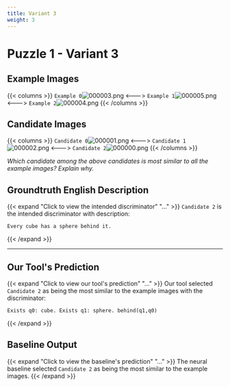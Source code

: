 ```yaml
---
title: Variant 3
weight: 3
---
```


# Puzzle 1 - Variant 3

## Example Images
{{< columns >}}
`Example 0`![000003.png](/clevr-variants/spy/fovariant-3/render/images/CLEVR_val_000003.png)
<--->
`Example 1`![000005.png](/clevr-variants/spy/fovariant-3/render/images/CLEVR_val_000005.png)
<--->
`Example 2`![000004.png](/clevr-variants/spy/fovariant-3/render/images/CLEVR_val_000004.png)
{{< /columns >}}

## Candidate Images
{{< columns >}}
`Candidate 0`![000001.png](/clevr-variants/spy/fovariant-3/render/images/CLEVR_val_000001.png)
<--->
`Candidate 1`![000002.png](/clevr-variants/spy/fovariant-3/render/images/CLEVR_val_000002.png)
<--->
`Candidate 2`![000000.png](/clevr-variants/spy/fovariant-3/render/images/CLEVR_val_000000.png)
{{< /columns >}}

*Which candidate among the above candidates is most similar to all the example images? Explain why.*

## Groundtruth English Description

{{< expand "Click to view the intended discriminator" "..." >}}
`Candidate 2` is the intended discriminator with description:
```plaintext 
Every cube has a sphere behind it.
```
{{< /expand >}}

---



## Our Tool's Prediction

{{< expand "Click to view our tool's prediction" "..." >}}
Our tool selected `Candidate 2` as being the most similar to the example images with the discriminator:
```plaintext
Exists q0: cube. Exists q1: sphere. behind(q1,q0)
```
{{< /expand >}}



## Baseline Output

{{< expand "Click to view the baseline's prediction" "..." >}}
The neural baseline selected `Candidate 2` as being the most similar to the example images.
{{< /expand >}}

